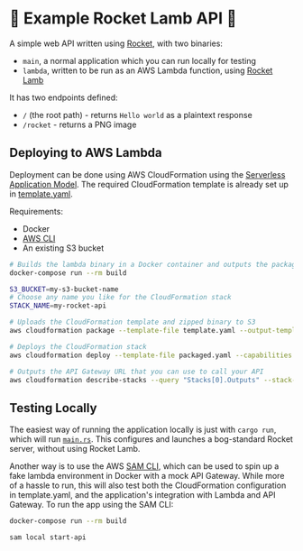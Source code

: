 # 🚀 Example Rocket Lamb API 🐑

A simple web API written using [Rocket](https://rocket.rs/), with two binaries:
- `main`, a normal application which you can run locally for testing
- `lambda`, written to be run as an AWS Lambda function, using [Rocket Lamb](https://github.com/GREsau/rocket-lamb)

It has two endpoints defined:
- `/` (the root path) - returns `Hello world` as a plaintext response
- `/rocket` - returns a PNG image

## Deploying to AWS Lambda
Deployment can be done using AWS CloudFormation using the [Serverless Application Model](https://docs.aws.amazon.com/lambda/latest/dg/serverless_app.html). The required CloudFormation template is already set up in [template.yaml](template.yaml).

Requirements:
- Docker
- [AWS CLI](https://aws.amazon.com/cli/)
- An existing S3 bucket

```sh
# Builds the lambda binary in a Docker container and outputs the packaged zip file
docker-compose run --rm build

S3_BUCKET=my-s3-bucket-name
# Choose any name you like for the CloudFormation stack
STACK_NAME=my-rocket-api

# Uploads the CloudFormation template and zipped binary to S3
aws cloudformation package --template-file template.yaml --output-template-file packaged.yaml --s3-bucket $S3_BUCKET

# Deploys the CloudFormation stack
aws cloudformation deploy --template-file packaged.yaml --capabilities CAPABILITY_IAM --stack-name $STACK_NAME

# Outputs the API Gateway URL that you can use to call your API
aws cloudformation describe-stacks --query "Stacks[0].Outputs" --stack-name $STACK_NAME
```

## Testing Locally
The easiest way of running the application locally is just with `cargo run`, which will run [`main.rs`](src/bin/main.rs). This configures and launches a bog-standard Rocket server, without using Rocket Lamb.

Another way is to use the AWS [SAM CLI](https://github.com/awslabs/aws-sam-cli), which can be used to spin up a fake lambda environment in Docker with a mock API Gateway. While more of a hassle to run, this will also test both the CloudFormation configuration in template.yaml, and the application's integration with Lambda and API Gateway. To run the app using the SAM CLI:
```sh
docker-compose run --rm build

sam local start-api
```
